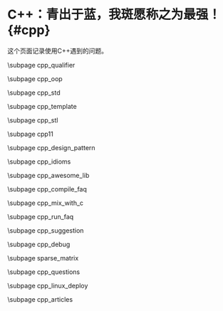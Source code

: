 C++：青出于蓝，我斑愿称之为最强！{#cpp}
=====================

这个页面记录使用C++遇到的问题。

\subpage cpp_qualifier

\subpage cpp_oop

\subpage cpp_std

\subpage cpp_template

\subpage cpp_stl

\subpage cpp11

\subpage cpp_design_pattern

\subpage cpp_idioms

\subpage cpp_awesome_lib

\subpage cpp_compile_faq

\subpage cpp_mix_with_c

\subpage cpp_run_faq

\subpage cpp_suggestion

\subpage cpp_debug

\subpage sparse_matrix

\subpage cpp_questions

\subpage cpp_linux_deploy

\subpage cpp_articles